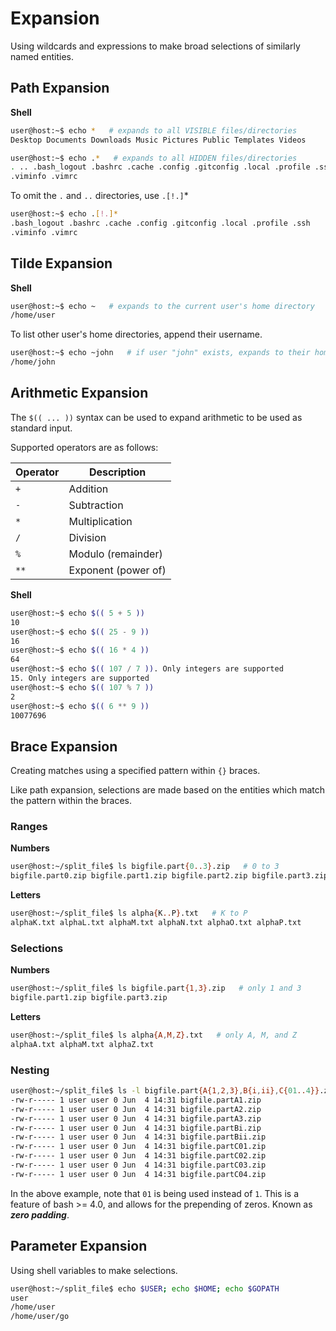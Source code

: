 # Expansion

Using wildcards and expressions to make broad selections of similarly
named entities.

## Path Expansion

**Shell**
```bash
user@host:~$ echo *   # expands to all VISIBLE files/directories
Desktop Documents Downloads Music Pictures Public Templates Videos
```

```bash
user@host:~$ echo .*   # expands to all HIDDEN files/directories
. .. .bash_logout .bashrc .cache .config .gitconfig .local .profile .ssh
.viminfo .vimrc
```

To omit the `.` and `..` directories, use `.[!.]`*

```bash
user@host:~$ echo .[!.]*
.bash_logout .bashrc .cache .config .gitconfig .local .profile .ssh
.viminfo .vimrc
```

## Tilde Expansion

**Shell**
```bash
user@host:~$ echo ~   # expands to the current user's home directory
/home/user
```

To list other user's home directories, append their username.

```bash
user@host:~$ echo ~john   # if user "john" exists, expands to their home directory
/home/john
```

## Arithmetic Expansion

The `$(( ... ))` syntax can be used to expand arithmetic to be used as
standard input.

Supported operators are as follows:

| Operator | Description         |
|----------|---------------------|
| `+`      | Addition            |
| `-`      | Subtraction         |
| `*`      | Multiplication      |
| `/`      | Division            |
| `%`      | Modulo (remainder)  |
| `**`     | Exponent (power of) |

**Shell**
```bash
user@host:~$ echo $(( 5 + 5 ))
10
user@host:~$ echo $(( 25 - 9 ))
16
user@host:~$ echo $(( 16 * 4 ))
64
user@host:~$ echo $(( 107 / 7 )). Only integers are supported
15. Only integers are supported
user@host:~$ echo $(( 107 % 7 ))
2
user@host:~$ echo $(( 6 ** 9 ))
10077696
```

## Brace Expansion

Creating matches using a specified pattern within `{}` braces.

Like path expansion, selections are made based on the entities which
match the pattern within the braces.

### Ranges

**Numbers**
```bash
user@host:~/split_file$ ls bigfile.part{0..3}.zip   # 0 to 3
bigfile.part0.zip bigfile.part1.zip bigfile.part2.zip bigfile.part3.zip
```

**Letters**
```bash
user@host:~/split_file$ ls alpha{K..P}.txt   # K to P
alphaK.txt alphaL.txt alphaM.txt alphaN.txt alphaO.txt alphaP.txt
```

### Selections

**Numbers**
```bash
user@host:~/split_file$ ls bigfile.part{1,3}.zip   # only 1 and 3
bigfile.part1.zip bigfile.part3.zip
```

**Letters**
```bash
user@host:~/split_file$ ls alpha{A,M,Z}.txt   # only A, M, and Z
alphaA.txt alphaM.txt alphaZ.txt
```

### Nesting

```bash
user@host:~/split_file$ ls -l bigfile.part{A{1,2,3},B{i,ii},C{01..4}}.zip
-rw-r----- 1 user user 0 Jun  4 14:31 bigfile.partA1.zip
-rw-r----- 1 user user 0 Jun  4 14:31 bigfile.partA2.zip
-rw-r----- 1 user user 0 Jun  4 14:31 bigfile.partA3.zip
-rw-r----- 1 user user 0 Jun  4 14:31 bigfile.partBi.zip
-rw-r----- 1 user user 0 Jun  4 14:31 bigfile.partBii.zip
-rw-r----- 1 user user 0 Jun  4 14:31 bigfile.partC01.zip
-rw-r----- 1 user user 0 Jun  4 14:31 bigfile.partC02.zip
-rw-r----- 1 user user 0 Jun  4 14:31 bigfile.partC03.zip
-rw-r----- 1 user user 0 Jun  4 14:31 bigfile.partC04.zip
```

In the above example, note that `01` is being used instead of `1`. This
is a feature of bash >= 4.0, and allows for the prepending of zeros.
Known as ***zero padding***.

## Parameter Expansion

Using shell variables to make selections.

```bash
user@host:~/split_file$ echo $USER; echo $HOME; echo $GOPATH
user
/home/user
/home/user/go
```
